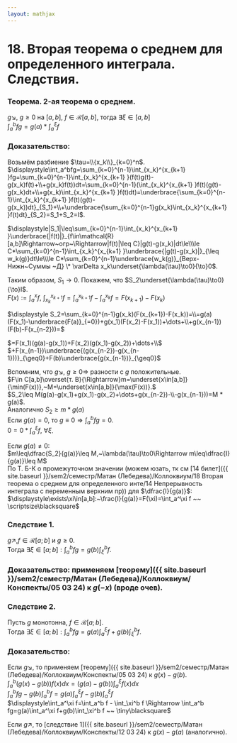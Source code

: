 ```yaml
---  
layout: mathjax  
---  
```

  
# 18. Вторая теорема о среднем для определенного интеграла. Следствия.  
  
### Теорема. 2-ая теорема о среднем.  
$g\searrow,~g\geq0$ на $[a,b],~f\in\mathcal{R}[a,b],$ тогда $\exists\xi\in[a,b]$  
$\displaystyle\int_a^bfg=g(a)*\int_a^\xi f$  
  
### Доказательство:  
Возьмём разбиение $\tau=\\{x_k\\}_{k=0}^n$.  
$\displaystyle\int_a^bfg=\sum_{k=0}^{n-1}\int_{x_k}^{x_{k+1} }fg=\sum_{k=0}^{n-1}\int_{x_k}^{x_{k+1} }(f(t)g(t)-g(x_k)f(t)+\\+g(x_k)f(t))dt=\sum_{k=0}^{n-1}(\int_{x_k}^{x_{k+1} }f(t)(g(t)-g(x_k)dt+\\+g(x_k)\int_{x_k}^{x_{k+1} }f(t)dt)=\underbrace{\sum_{k=0}^{n-1}\int_{x_k}^{x_{k+1} }f(t)(g(t)-g(x_k))dt}_{S_1}+\\+\underbrace{\sum_{k=0}^{n-1}g(x_k)\int_{x_k}^{x_{k+1} }f(t)dt}_{S_2}=S_1+S_2=I$.  
  
$\displaystyle|S_1|\leq\sum_{k=0}^{n-1}\int_{x_k}^{x_{k+1} }\underbrace{|f(t)|}_{f\in\mathcal{R}[a,b]\Rightarrow~огр~\Rightarrow|f(t)|\leq C}|g(t)-g(x_k)|dt\le\\\le C*\sum_{k=0}^{n-1}\int_{x_k}^{x_{k+1} }\underbrace{|g(t)-g(x_k)|}_{\leq w_k(g)}dt\le\\\le C*\sum_{k=0}^{n-1}\underbrace{w_k(g)}_{Верх-Нижн~Суммы ~Д} \* \varDelta x_k\underset{\lambda(\tau)\to0}{\to}0$.  
  
Таким образом, $S_1\to0$. Покажем, что $S_2\underset{\lambda(\tau)\to0}{\to}I$.  
$\displaystyle F(x):=\int_a^xf,~\int_{x_k}^{x_{k+1} }f=\int_a^{x_{k+1} }f-\int_a^{x_k}f=F(x_{k+1})-F(x_k)$  
  
$\displaystyle S_2=\sum_{k=0}^{n-1}g(x_k)(F(x_{k+1})-F(x_k))=\\=g(a)(F(x_1)-\underbrace{F(a)}_{=0})+g(x_1)(F(x_2)-F(x_1))+\dots+\\+g(x_{n-1})(F(b)-F(x_{n-2}))=$  
  
$=F(x_1)(g(a)-g(x_1))+F(x_2)(g(x_1)-g(x_2))+\dots+\\$  
$+F(x_{n-1})\underbrace{(g(x_{n-2})-g(x_{n-1}))}_{\geq0}+F(b)\underbrace{g(x_{n-1})}_{\geq0}$  
  
Вспомним, что $g\searrow,~g\geq0\Rightarrow$ разности c $g$ положительные.  
$F\in C[a,b]\overset{т. В}{\Rightarrow}m=\underset{x\in[a,b]}{\min(F(x))},~M=\underset{x\in[a,b]}{\max(F(x))}.$  
$S_2\leq M(g(a)-g(x_1)+g(x_1)-g(x_2)+\dots+g(x_{n-2})-\\-g(x_{n-1}))=M * g(a)$.  
Аналогично $S_2\geq m * g(a)$  
Если $g(a)=0,$ то $\displaystyle g\equiv0\Rightarrow\int_{a}^{b}fg=0$.  
$\displaystyle0=0*\int_a^\xi f,~\forall\xi$.  
  
Если $g(a)\ne0$:  
$m\leq\dfrac{S_2}{g(a)}\leq M,~\lambda(\tau)\to0\Rightarrow m\leq\dfrac{I}{g(a)}\leq M$  
По Т. Б-К о промежуточном значении (можем юзать, тк см [14 билет]({{ site.baseurl }}/sem2/семестр/Матан (Лебедева)/Коллоквиум/18 Вторая теорема о среднем для определенного инте/14 Непрерывность интеграла с переменным верхним пр))  для $\dfrac{I}{g(a)}$:  
$\displaystyle\exists\xi\in[a,b]:~\frac{I}{g(a)}=F(\xi)=\int_a^\xi f ~~ \scriptsize\blacksquare$  
  
### Следствие $1$.  
$g\nearrow,f\in\mathcal{R}[a;b]$ и $g \ge 0$.  
Тогда $\exists\xi\in[a;b]:\displaystyle\int_a^bfg=g(b)\int_{\xi}^bf$.  
  
### Доказательство: применяем [теорему]({{ site.baseurl }}/sem2/семестр/Матан (Лебедева)/Коллоквиум/Конспекты/05 03 24) к $g(-x)$ (вроде очев).  
  
### Следствие $2$.  
Пусть $g$ монотонна, $f\in\mathcal{R}[a;b]$.  
Тогда $\exists\xi\in[a;b]:\displaystyle\int_a^b fg=g(a)\int_a^\xi f +g(b)\int_\xi^bf$.  
  
### Доказательство:  
Если $g\searrow$, то применяем [теорему]({{ site.baseurl }}/sem2/семестр/Матан (Лебедева)/Коллоквиум/Конспекты/05 03 24) к $g(x)-g(b)$.  
$\displaystyle\int_a^b\big(g(x)-g(b)\big)f(x)dx=\big(g(a)-g(b)\big)\int_a^\xi f(x)dx$  
$\displaystyle\int_a^b fg-g(b)\int_a^b f=g(a)\int_a^\xi f-g(b)\int_a^\xi f$  
$\displaystyle\int_a^\xi f=\int_a^b f - \int_\xi^b f \Rightarrow \int_a^b fg=g(a)\int_a^\xi f+g(b)\int_\xi^b f ~~ \tiny\blacksquare$  
  
Если $g\nearrow$, то [следствие 1]({{ site.baseurl }}/sem2/семестр/Матан (Лебедева)/Коллоквиум/Конспекты/12 03 24) к $g(x)-g(a)$ (аналогично).  
